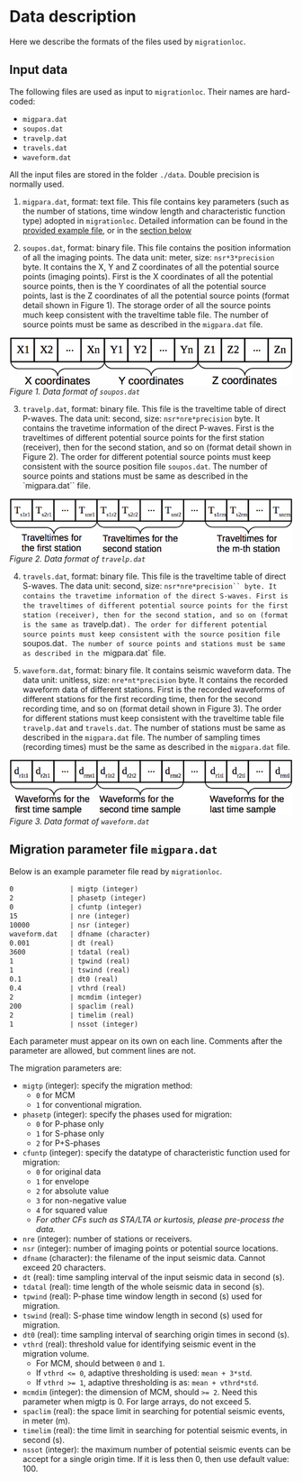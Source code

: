 # Data description

Here we describe the formats of the files used by `migrationloc`.

## Input data

The following files are used as input to `migrationloc`.  Their names are hard-coded:

* `migpara.dat`
* `soupos.dat`
* `travelp.dat`
* `travels.dat`
* `waveform.dat`

All the input files are stored in the folder `./data`. Double precision is normally used.

1. `migpara.dat`, format: text file. This file contains key parameters (such as the number of stations, time window length and characteristic function type) adopted in `migrationloc`. Detailed information can be found in the [provided example file](../migpara.dat), or in the [section below](#migration-parameter-file-migparadat)

2. `soupos.dat`, format: binary file. This file contains the position information of all the imaging points. The data unit: meter, size: `nsr*3*precision` byte.
   It contains the X, Y and Z coordinates of all the potential source points (imaging points). First is the X coordinates of all the potential source points, then is the Y coordinates of all the potential source points, last is the Z coordinates of all the potential source points (format detail shown in  Figure 1). The storage order of all the source points much keep consistent with the traveltime table file. The number of source points must be same as described in the `migpara.dat` file.

![Data format of `soupos.dat`](images/1.png)  
*Figure 1. Data format of `soupos.dat`*

3. `travelp.dat`, format: binary file. This file is the traveltime table of direct P-waves. The data unit: second, size: `nsr*nre*precision` byte.
   It contains the travetime information of the direct P-waves. First is the traveltimes of different potential source points for the first station (receiver), then for the second station, and so on (format detail shown in Figure 2). The order for different potential source points must keep consistent with the source position file `soupos.dat`. The number of source points and stations must be same as described in the `migpara.dat`` file.

![Data format of `travelp.dat`](images/2.png)  
*Figure 2. Data format of `travelp.dat`*

4. `travels.dat`, format: binary file. This file is the traveltime table of direct S-waves. The data unit: second, size: `nsr*nre*precision`` byte.
   It contains the travetime information of the direct S-waves. First is the traveltimes of different potential source points for the first station (receiver), then for the second station, and so on (format is the same as `travelp.dat`). The order for different potential source points must keep consistent with the source position file `soupos.dat`. The number of source points and stations must be same as described in the `migpara.dat` file.

5. `waveform.dat`, format: binary file. It contains seismic waveform data. The data unit:  unitless, size: `nre*nt*precision` byte.
   It contains the recorded waveform data of different stations. First is the recorded waveforms of different stations for the first recording time, then for the second recording time, and so on (format detail shown in Figure 3). The order for different stations must keep consistent with the traveltime table file `travelp.dat` and `travels.dat`. The number of stations must be same as described in the `migpara.dat` file. The number of sampling times (recording times) must be the same as described in the `migpara.dat` file.

![Data format of `waveformat.dat`](images/3.png)  
*Figure 3. Data format of `waveform.dat`*


## Migration parameter file `migpara.dat`

Below is an example parameter file read by `migrationloc`.

```
0              | migtp (integer)
2              | phasetp (integer)
0              | cfuntp (integer)
15             | nre (integer)
10000          | nsr (integer)
waveform.dat   | dfname (character)
0.001          | dt (real)
3600           | tdatal (real)
1              | tpwind (real)
1              | tswind (real)
0.1            | dt0 (real)
0.4            | vthrd (real)
2              | mcmdim (integer)
200            | spaclim (real)
2              | timelim (real)
1              | nssot (integer)
```

Each parameter must appear on its own on each line.  Comments after the parameter are allowed,
but comment lines are not.

The migration parameters are:

* `migtp` (integer): specify the migration method:
    - `0` for MCM
    - `1` for conventional migration.
* `phasetp` (integer): specify the phases used for migration:
    - `0` for P-phase only
    - `1` for S-phase only
    - `2` for P+S-phases
* `cfuntp` (integer): specify the datatype of characteristic function used for migration:
    - `0` for original data
    - `1` for envelope
    - `2` for absolute value
    - `3` for non-negative value
    - `4` for squared value
    - *For other CFs such as STA/LTA or kurtosis, please pre-process the data.*
* `nre` (integer): number of stations or receivers.
* `nsr` (integer): number of imaging points or potential source locations.
* `dfname` (character): the filename of the input seismic data.  Cannot exceed 20 characters.
* `dt` (real): time sampling interval of the input seismic data in second (s).
* `tdatal` (real): time length of the whole seismic data in second (s).
* `tpwind` (real): P-phase time window length in second (s) used for migration.
* `tswind` (real): S-phase time window length in second (s) used for migration.
* `dt0` (real): time sampling interval of searching origin times in second (s).
* `vthrd` (real): threshold value for identifying seismic event in the migration volume.
    - For MCM, should between `0` and `1`.
    - If `vthrd <= 0`, adaptive thresholding is used: `mean + 3*std`.
    - If `vthrd >= 1`, adaptive thresholding is as: `mean + vthrd*std`.
* `mcmdim` (integer): the dimension of MCM, should `>= 2`. Need this parameter when migtp is 0. For large arrays, do not exceed 5.
* `spaclim` (real): the space limit in searching for potential seismic events, in meter (m).
* `timelim` (real): the time limit in searching for potential seismic events, in second (s).
* `nssot` (integer): the maximum number of potential seismic events can be accept for a single origin time. If it is less then 0, then use default value: 100.

